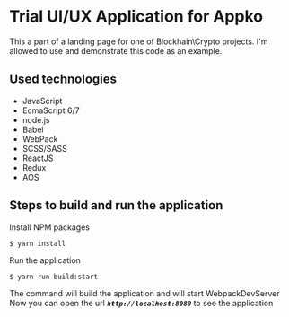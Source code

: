 Trial UI/UX Application for Appko
=========================================================

This a part of a landing page for one of Blockhain\Crypto projects.
I'm allowed to use and demonstrate this code as an example.

## Used technologies
 - JavaScript
 - EcmaScript 6/7
 - node.js
 - Babel
 - WebPack
 - SCSS/SASS
 - ReactJS
 - Redux
 - AOS

## Steps to build and run the application

Install NPM packages

	$ yarn install

Run the application

	$ yarn run build:start

The command will build the application and will start WebpackDevServer
Now you can open the url _**`http://localhost:8080`**_ to see the application

